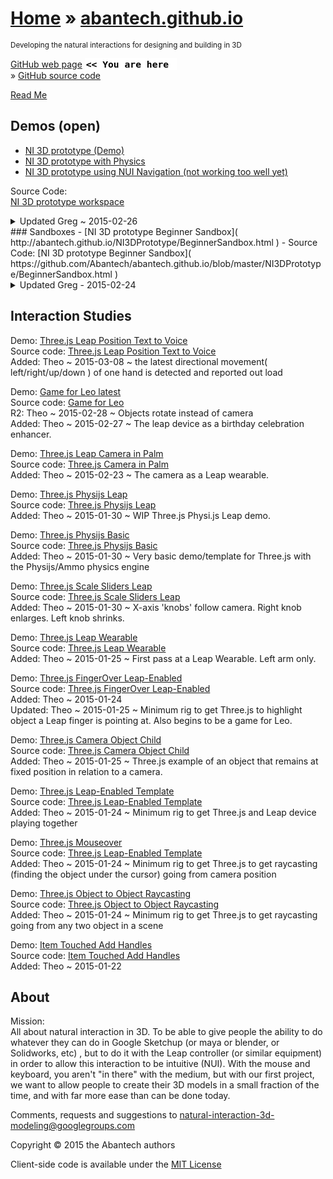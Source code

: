 [Home]( http://www.abantech.net/ ) &raquo;
[abantech.github.io]( index.html )
===
<small>Developing the natural interactions for designing and building in 3D</small>

[GitHub web page]( http://abantech.github.io/ "view the files as apps." ) <input value="<< You are here" size=15 style="font:bold 11pt monospace;border-width:0;" >  
&raquo; [GitHub source code]( https://github.com/abantech/ "View files with GitHub" ) <scan style=display:none ><< You are here</scan>  

[Read Me]( #readme.md# )

## Demos (open)

- [NI 3D prototype (Demo)]( #http://abantech.github.io/NI3DPrototype/main.html# )  
- [NI 3D prototype with Physics]( #http://abantech.github.io/NI3DPrototype/PhysicsEnabled.html# )  
- [NI 3D prototype using NUI Navigation (not working too well yet)]( #http://abantech.github.io/NI3DPrototype/NUINavigation.html# )  

Source Code:  
[NI 3D prototype workspace]( https://github.com/Abantech/abantech.github.io/tree/master/NI3DPrototype )  

<details>
<summary>Updated Greg ~ 2015-02-26</summary>
 - Implemented initial version of the NI navigation which is not working too great yet but at least has some semblance of working. Still some issues, but at least it no longer flies into space (yay!)
</details>
### Sandboxes
 - [NI 3D prototype Beginner Sandbox]( http://abantech.github.io/NI3DPrototype/BeginnerSandbox.html )  
 - Source Code: [NI 3D prototype Beginner Sandbox]( https://github.com/Abantech/abantech.github.io/blob/master/NI3DPrototype/BeginnerSandbox.html )

<details>
<summary>Updated Greg - 2015-02-24</summary>
 - Created a simplified version of the prototype which still uses the same system for dependency injection
</details>

## Interaction Studies

Demo: [Three.js Leap Position Text to Voice]( http://abantech.github.io/threejs-leap-position-text-to-voice/r1/threejs-leap-position-text-to-voice )  
Source code: [Three.js Leap Position Text to Voice]( https://github.com/Abantech/abantech.github.io/blob/master/threejs-leap-position-text-to-voice/ )  
Added: Theo ~ 2015-03-08 ~ the latest directional movement( left/right/up/down ) of one hand is detected and reported out load  

Demo: [Game for Leo latest]( #http://abantech.github.io/game-for-leo/r2/game-for-leo.html# )  
Source code: [Game for Leo]( https://github.com/Abantech/abantech.github.io/blob/master/game-for-leo )  
R2: Theo ~ 2015-02-28 ~ Objects rotate instead of camera  
Added: Theo ~ 2015-02-27 ~ The leap device as a birthday celebration enhancer.

Demo: [Three.js Leap Camera in Palm]( #http://abantech.github.io/threejs-leap-camera-in-palm/r1/threejs-leap-camera-in-palm.html# )  
Source code: [Three.js Camera in Palm]( https://github.com/Abantech/abantech.github.io/blob/master/threejs-leap-camera-in-palm )  
Added: Theo ~ 2015-02-23 ~ The camera as a Leap wearable.

Demo: [Three.js Physijs Leap]( #http://abantech.github.io/threejs-physijs-leap/r1/threejs-physijs-leap.html# )  
Source code: [Three.js Physijs Leap]( https://github.com/Abantech/abantech.github.io/blob/master/threejs-physijs-leap )  
Added: Theo ~ 2015-01-30 ~ WIP Three.js Physi.js Leap demo.

Demo: [Three.js Physijs Basic]( #http://abantech.github.io/threejs-physijs-basic/r1/threejs-physijs-basic.html# )  
Source code: [Three.js Physijs Basic]( https://github.com/Abantech/abantech.github.io/blob/master/threejs-physijs-basic )  
Added: Theo ~ 2015-01-30 ~ Very basic demo/template for Three.js with the Physijs/Ammo physics engine

Demo: [Three.js Scale Sliders Leap]( #http://abantech.github.io/threejs-scale-sliders-leap/r1/threejs-scale-sliders-leap.html# )  
Source code: [Three.js Scale Sliders Leap]( https://github.com/Abantech/abantech.github.io/blob/master/threejs-scale-sliders-leap )  
Added: Theo ~ 2015-01-30 ~ X-axis 'knobs' follow camera. Right knob enlarges. Left knob shrinks.

Demo: [Three.js Leap Wearable]( #http://abantech.github.io/threejs-leap-wearable/r1/threejs-leap-wearable.html# )  
Source code: [Three.js Leap Wearable]( https://github.com/Abantech/abantech.github.io/blob/master/threejs-leap-wearable )  
Added: Theo ~ 2015-01-25 ~ First pass at a Leap Wearable. Left arm only.

Demo: [Three.js FingerOver Leap-Enabled]( #http://abantech.github.io/threejs-mouseover-leap-enabled/r1/threejs-mouseover-leap-enabled.html# )  
Source code: [Three.js FingerOver Leap-Enabled]( https://github.com/Abantech/abantech.github.io/blob/master/threejs-mouseover-leap-enabled/ )  
Added: Theo ~ 2015-01-24  
Updated: Theo ~ 2015-01-25 ~ Minimum rig to get Three.js to highlight object a Leap finger is pointing at. Also begins to be a game for Leo. 

Demo: [Three.js Camera Object Child]( #http://abantech.github.io/threejs-camera-object-child/r1/threejs-camera-object-child.html# )  
Source code: [Three.js Camera Object Child]( https://github.com/Abantech/abantech.github.io/blob/master/threejs-camera-object-child )  
Added: Theo ~ 2015-01-25 ~ Three.js example of an object that remains at fixed position in relation to a camera.

Demo: [Three.js Leap-Enabled Template]( #http://abantech.github.io/threejs-leap-enabled-template/r1/threejs-leap-enabled-template.html# )  
Source code: [Three.js Leap-Enabled Template]( https://github.com/Abantech/abantech.github.io/blob/master/threejs-leap-enabled-template/ )  
Added: Theo ~ 2015-01-24 ~ Minimum rig to get Three.js and Leap device playing together

Demo: [Three.js Mouseover]( #http://abantech.github.io/threejs-mouseover/r1/threejs-mouseover.html# )  
Source code: [Three.js Leap-Enabled Template]( https://github.com/Abantech/abantech.github.io/blob/master/threejs-mouseover/ )  
Added: Theo ~ 2015-01-24 ~ Minimum rig to get Three.js to get raycasting (finding the object under the cursor) going from camera position

Demo: [Three.js Object to Object Raycasting]( #http://abantech.github.io/threejs-object-to-object-raycasting/r1/threejs-object-to-object-raycasting.html# )  
Source code: [Three.js Object to Object Raycasting]( https://github.com/Abantech/abantech.github.io/blob/master/threejs-object-to-object-raycasting/ )  
Added: Theo ~ 2015-01-24 ~ Minimum rig to get Three.js to get raycasting going from any two object in a scene


Demo: [Item Touched Add Handles]( #http://abantech.github.io/item-touched-add-handles/r1/item-touched-add-handles-r1.html# )  
Source code: [Item Touched Add Handles]( https://github.com/Abantech/abantech.github.io/blob/master/item-touched-add-handles/r1/item-touched-add-handles-r1.html )  
Added: Theo ~ 2015-01-22


## About

Mission:  
All about natural interaction in 3D. To be able to give people the ability to do whatever they can do in Google Sketchup (or maya or blender, or Solidworks, etc) , but to do it with the Leap controller (or similar equipment) in order to allow this interaction to be intuitive (NUI). With the mouse and keyboard, you aren't "in there" with the medium, but with our first project, we want to allow people to create their 3D models in a small fraction of the time, and with far more ease than can be done today.

Comments, requests and suggestions to natural-interaction-3d-modeling@googlegroups.com

Copyright &copy; 2015 the Abantech authors

Client-side code is available under the [MIT License]( http://opensource.org/licenses/MIT )
